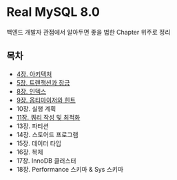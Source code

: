 # Real MySQL 8.0
백엔드 개발자 관점에서 알아두면 좋을 법한 Chapter 위주로 정리

## 목차
- [4장. 아키텍처](./contents/chapter04.md)
- [5장. 트랜잭션과 잠금](./contents/chapter05.md)
- [8장. 인덱스](./contents/chapter08.md)
- [9장. 옵티마이저와 힌트](./contents/chapter09.md)
- 10장. 실행 계획
- [11장. 쿼리 작성 및 최적화](./contents/chapter11.md)
- 13장. 파티션
- 14장. 스토어드 프로그램
- 15장. 데이터 타입
- 16장. 복제
- 17장. InnoDB 클러스터
- 18장. Performance 스키마 & Sys 스키마